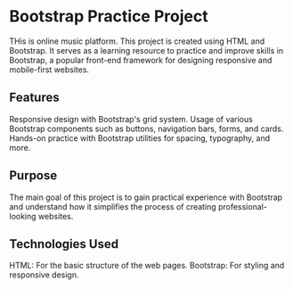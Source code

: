 # Bootstrap Practice Project

THis is online music platform. This project is created using HTML and Bootstrap. It serves as a learning resource to practice and improve skills in Bootstrap, a popular front-end framework for designing responsive and mobile-first websites.

## Features

Responsive design with Bootstrap's grid system. Usage of various Bootstrap components such as buttons, navigation bars, forms, and cards. Hands-on practice with Bootstrap utilities for spacing, typography, and more.

## Purpose

The main goal of this project is to gain practical experience with Bootstrap and understand how it simplifies the process of creating professional-looking websites.

## Technologies Used

HTML: For the basic structure of the web pages. Bootstrap: For styling and responsive design.
